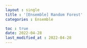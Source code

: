 ```yaml
---
layout : single
title : '[Ensemble] Random Forest'
categories : Ensemble

toc : true
date: 2022-04-28
last_modified_at : 2022-04-28
---
```


